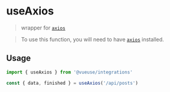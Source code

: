 # useAxios

> wrapper for [`axios`](https://github.com/axios/axios)

> To use this function, you will need to have [`axios`](https://github.com/axios/axios) installed.

## Usage

```ts
import { useAxios } from '@vueuse/integrations'

const { data, finished } = useAxios('/api/posts')
```
